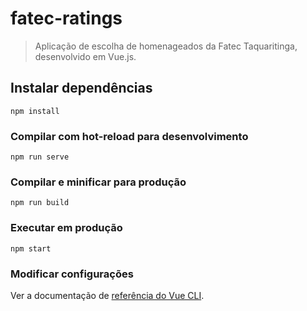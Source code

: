 # fatec-ratings

> Aplicação de escolha de homenageados da Fatec Taquaritinga, desenvolvido em Vue.js.

## Instalar dependências
```
npm install
```

### Compilar com hot-reload para desenvolvimento
```
npm run serve
```

### Compilar e minificar para produção
```
npm run build
```

### Executar em produção
```
npm start
```

### Modificar configurações
Ver a documentação de [referência do Vue CLI](https://cli.vuejs.org/config/).
